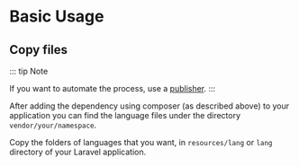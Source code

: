 # Basic Usage

## Copy files

::: tip Note

If you want to automate the process, use a [publisher](https://github.com/Laravel-Lang/publisher).
:::

After adding the dependency using composer (as described above) to your application you can find the language files under the directory `vendor/your/namespace`.

Copy the folders of languages that you want, in `resources/lang` or `lang` directory of your Laravel application.
